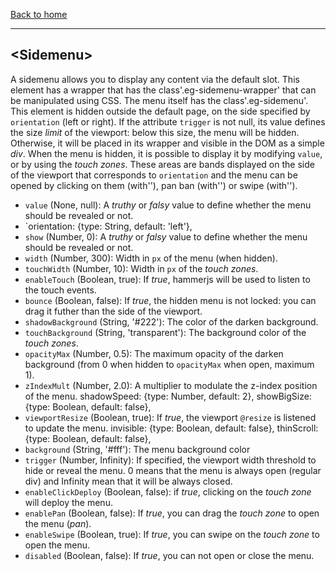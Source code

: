 [Back to home](https://github.com/misurida/eg-elements#eg-elements)

---

## \<Sidemenu\>

A sidemenu allows you to display any content via the default slot. This element has a wrapper that has the class'.eg-sidemenu-wrapper' that can be manipulated using CSS. The menu itself has the class'.eg-sidemenu'. This element is hidden outside the default page, on the side specified by `orientation` (left or right). If the attribute `trigger` is not null, its value defines the size *limit* of the viewport: below this size, the menu will be hidden. Otherwise, it will be placed in its wrapper and visible in the DOM as a simple *div*. When the menu is hidden, it is possible to display it by modifying `value`, or by using the *touch zones*. These areas are bands displayed on the side of the viewport that corresponds to `orientation` and the menu can be opened by clicking on them (with''), pan ban (with'') or swipe (with'').

- `value` (None, null): A *truthy* or *falsy* value to define whether the menu should be revealed or not.
- `orientation: {type: String, default: 'left'},
- `show` (Number, 0): A *truthy* or *falsy* value to define whether the menu should be revealed or not.
- `width` (Number, 300): Width in `px` of the menu (when hidden).
- `touchWidth` (Number, 10): Width in `px` of the *touch zones*.
- `enableTouch` (Boolean, true): If *true*, hammerjs will be used to listen to the touch events.
- `bounce` (Boolean, false): If *true*, the hidden menu is not locked: you can drag it futher than the side of the viewport.
- `shadowBackground` (String, '#222'): The color of the darken background.
- `touchBackground` (String, 'transparent'): The background color of the *touch zones*.
- `opacityMax` (Number, 0.5): The maximum opacity of the darken background (from 0 when hidden to `opacityMax` when open, maximum 1).
- `zIndexMult` (Number, 2.0): A multiplier to modulate the z-index position of the menu.
shadowSpeed: {type: Number, default: 2},
showBigSize: {type: Boolean, default: false},
- `viewportResize` (Boolean, true): If *true*, the viewport `@resize` is listened to update the menu.
invisible: {type: Boolean, default: false},
thinScroll: {type: Boolean, default: false},
- `background` (String, '#fff'): The menu background color
- `trigger` (Number, Infinity): If specified, the viewport width threshold to hide or reveal the menu. 0 means that the menu is always open (regular div) and Infinity mean that it will be always closed.
- `enableClickDeploy` (Boolean, false): if *true*, clicking on the *touch zone* will deploy the menu.
- `enablePan` (Boolean, false): If *true*, you can drag the *touch zone* to open the menu (*pan*).
- `enableSwipe` (Boolean, true): If *true*, you can swipe on the *touch zone* to open the menu.
- `disabled` (Boolean, false): If *true*, you can not open or close the menu.